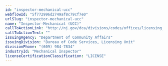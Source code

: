 ```yaml
---
id: "inspector-mechanical-ucc"
webflowId: "5f772996d2749af8c79cf7e0"
urlSlug: "inspector-mechanical-ucc"
name: "Inspector-Mechanical (UCC)"
callToActionLink: "http://nj.gov/dca/divisions/codes/offices/licensing_cont_ed.html"
callToActionText: ""
issuingAgency: "Department of Community Affairs"
issuingDivision: "Bureau of Code Services, Licensing Unit"
divisionPhone: "(609) 984-7834"
industryId: "Mechanical Inspector"
licenseCertificationClassification: "LICENSE"
---
```

